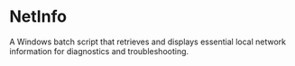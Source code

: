 # NetInfo
A Windows batch script that retrieves and displays essential local network information for diagnostics and troubleshooting.
